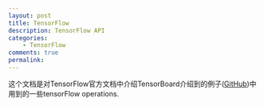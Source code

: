 ```yaml
---
layout: post
title: TensorFlow
description: TensorFlow API
categories:
    - TensorFlow
comments: true
permalink: 
---
```


这个文档是对TensorFlow官方文档中介绍TensorBoard介绍到的例子([GitHub](https://github.com/tensorflow/tensorflow/blob/r1.7/tensorflow/examples/tutorials/mnist/mnist_with_summaries.py "Github"))中用到的一些tensorFlow operations.
